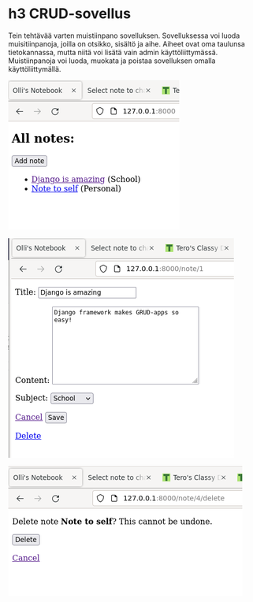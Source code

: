 # h3 CRUD-sovellus
Tein tehtävää varten muistiinpano sovelluksen. Sovelluksessa voi luoda muisitiinpanoja, joilla on otsikko, sisältö ja aihe. Aiheet ovat oma taulunsa tietokannassa, mutta niitä voi lisätä vain admin käyttöliittymässä. Muistiinpanoja voi luoda, muokata ja poistaa sovelluksen omalla käyttöliittymällä.

![Kaikki muistiinpanot sovelluksessa](all_notes.png)

![Muistiinpanon muokkaaminen sovelluksella](edit_note.png)

![Muistiinpanon poistaminen sovelluksella](delete_note.png)
